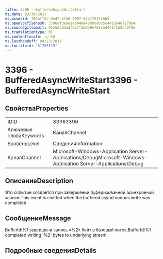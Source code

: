 ```yaml
---
title: 3396 - BufferedAsyncWriteStart
ms.date: 03/30/2017
ms.assetid: f8baff8c-0a47-47a6-9997-d3b178176bb9
ms.openlocfilehash: 3308af3e9a1ab046e486b0eb95c441a646727964
ms.sourcegitcommit: 9b552addadfb57fab0b9e7852ed4f1f1b8a42f8e
ms.translationtype: MT
ms.contentlocale: ru-RU
ms.lasthandoff: 04/23/2019
ms.locfileid: "61765119"
---
```

# <a name="3396---bufferedasyncwritestart"></a><span data-ttu-id="b267d-102">3396 - BufferedAsyncWriteStart</span><span class="sxs-lookup"><span data-stu-id="b267d-102">3396 - BufferedAsyncWriteStart</span></span>
## <a name="properties"></a><span data-ttu-id="b267d-103">Свойства</span><span class="sxs-lookup"><span data-stu-id="b267d-103">Properties</span></span>  
  
|||  
|-|-|  
|<span data-ttu-id="b267d-104">ID</span><span class="sxs-lookup"><span data-stu-id="b267d-104">ID</span></span>|<span data-ttu-id="b267d-105">3396</span><span class="sxs-lookup"><span data-stu-id="b267d-105">3396</span></span>|  
|<span data-ttu-id="b267d-106">Ключевые слова</span><span class="sxs-lookup"><span data-stu-id="b267d-106">Keywords</span></span>|<span data-ttu-id="b267d-107">Канал</span><span class="sxs-lookup"><span data-stu-id="b267d-107">Channel</span></span>|  
|<span data-ttu-id="b267d-108">Уровень</span><span class="sxs-lookup"><span data-stu-id="b267d-108">Level</span></span>|<span data-ttu-id="b267d-109">Сведения</span><span class="sxs-lookup"><span data-stu-id="b267d-109">Information</span></span>|  
|<span data-ttu-id="b267d-110">Канал</span><span class="sxs-lookup"><span data-stu-id="b267d-110">Channel</span></span>|<span data-ttu-id="b267d-111">Microsoft-Windows-Application Server-Applications/Debug</span><span class="sxs-lookup"><span data-stu-id="b267d-111">Microsoft-Windows-Application Server-Applications/Debug</span></span>|  
  
## <a name="description"></a><span data-ttu-id="b267d-112">Описание</span><span class="sxs-lookup"><span data-stu-id="b267d-112">Description</span></span>  
 <span data-ttu-id="b267d-113">Это событие создается при завершении буферизованной асинхронной записи.</span><span class="sxs-lookup"><span data-stu-id="b267d-113">This event is emitted when the buffered asynchronous write was completed.</span></span>  
  
## <a name="message"></a><span data-ttu-id="b267d-114">Сообщение</span><span class="sxs-lookup"><span data-stu-id="b267d-114">Message</span></span>  
 <span data-ttu-id="b267d-115">BufferId:%1 завершена запись «%2» байт в базовый поток.</span><span class="sxs-lookup"><span data-stu-id="b267d-115">BufferId:%1 completed writing '%2' bytes to underlying stream.</span></span>  
  
## <a name="details"></a><span data-ttu-id="b267d-116">Подробные сведения</span><span class="sxs-lookup"><span data-stu-id="b267d-116">Details</span></span>

